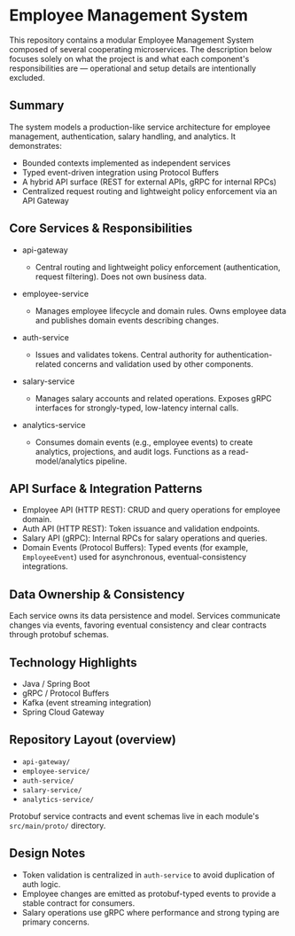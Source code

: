 # Employee Management System

This repository contains a modular Employee Management System composed of several cooperating microservices. The description below focuses solely on what the project is and what each component's responsibilities are — operational and setup details are intentionally excluded.

## Summary

The system models a production-like service architecture for employee management, authentication, salary handling, and analytics. It demonstrates:

- Bounded contexts implemented as independent services
- Typed event-driven integration using Protocol Buffers
- A hybrid API surface (REST for external APIs, gRPC for internal RPCs)
- Centralized request routing and lightweight policy enforcement via an API Gateway

## Core Services & Responsibilities

- api-gateway

  - Central routing and lightweight policy enforcement (authentication, request filtering). Does not own business data.

- employee-service

  - Manages employee lifecycle and domain rules. Owns employee data and publishes domain events describing changes.

- auth-service

  - Issues and validates tokens. Central authority for authentication-related concerns and validation used by other components.

- salary-service

  - Manages salary accounts and related operations. Exposes gRPC interfaces for strongly-typed, low-latency internal calls.

- analytics-service
  - Consumes domain events (e.g., employee events) to create analytics, projections, and audit logs. Functions as a read-model/analytics pipeline.

## API Surface & Integration Patterns

- Employee API (HTTP REST): CRUD and query operations for employee domain.
- Auth API (HTTP REST): Token issuance and validation endpoints.
- Salary API (gRPC): Internal RPCs for salary operations and queries.
- Domain Events (Protocol Buffers): Typed events (for example, `EmployeeEvent`) used for asynchronous, eventual-consistency integrations.

## Data Ownership & Consistency

Each service owns its data persistence and model. Services communicate changes via events, favoring eventual consistency and clear contracts through protobuf schemas.

## Technology Highlights

- Java / Spring Boot
- gRPC / Protocol Buffers
- Kafka (event streaming integration)
- Spring Cloud Gateway

## Repository Layout (overview)

- `api-gateway/`
- `employee-service/`
- `auth-service/`
- `salary-service/`
- `analytics-service/`

Protobuf service contracts and event schemas live in each module's `src/main/proto/` directory.

## Design Notes

- Token validation is centralized in `auth-service` to avoid duplication of auth logic.
- Employee changes are emitted as protobuf-typed events to provide a stable contract for consumers.
- Salary operations use gRPC where performance and strong typing are primary concerns.
